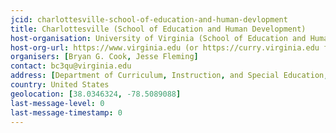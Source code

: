 ```yaml
---
jcid: charlottesville-school-of-education-and-human-devlopment
title: Charlottesville (School of Education and Human Development)
host-organisation: University of Virginia (School of Education and Human Development) 
host-org-url: https://www.virginia.edu (or https://curry.virginia.edu for School of Education)
organisers: [Bryan G. Cook, Jesse Fleming] 
contact: bc3qu@virginia.edu 
address: [Department of Curriculum, Instruction, and Special Education, University of Virginia, Bavaro Hall 312, 417 Emmet Street South, Charlottesville, VA 22903]
country: United States
geolocation: [38.0346324, -78.5089088]
last-message-level: 0
last-message-timestamp: 0
---
```


